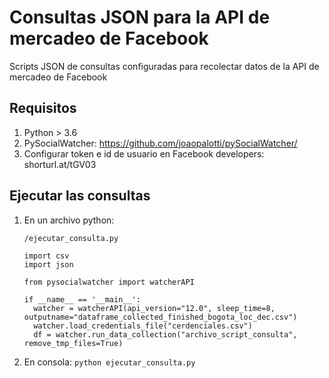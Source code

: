 # Consultas JSON para la API de mercadeo de Facebook
Scripts JSON de consultas configuradas para recolectar datos de la API de mercadeo de Facebook

## Requisitos
1. Python > 3.6
2. PySocialWatcher: https://github.com/joaopalotti/pySocialWatcher/
3. Configurar token e id de usuario en Facebook developers: shorturl.at/tGV03

## Ejecutar las consultas 
1. En un archivo python: 
    
    `/ejecutar_consulta.py`
    ```
    import csv
    import json

    from pysocialwatcher import watcherAPI

    if __name__ == '__main__':
      watcher = watcherAPI(api_version="12.0", sleep_time=8, outputname="dataframe_collected_finished_bogota_loc_dec.csv")
      watcher.load_credentials_file("cerdenciales.csv")
      df = watcher.run_data_collection("archivo_script_consulta", remove_tmp_files=True)
    ```
    
2. En consola: `python ejecutar_consulta.py`
